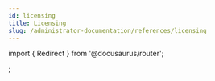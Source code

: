 ```yaml
---
id: licensing
title: Licensing
slug: /administrator-documentation/references/licensing
---
```


import { Redirect } from '@docusaurus/router';

<Redirect to="/licensing/overview" />;